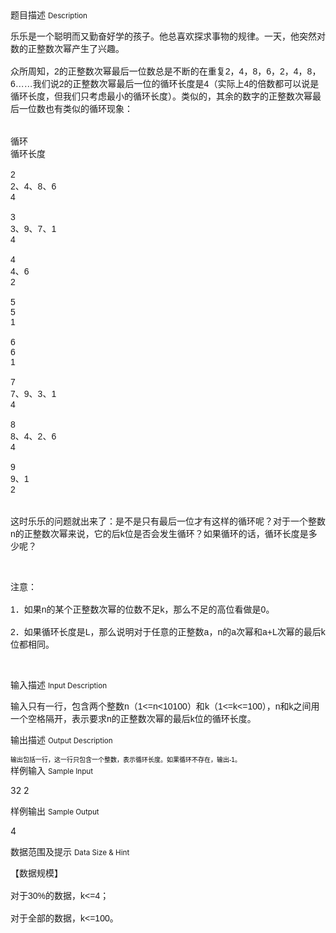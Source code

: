 <div class="panel panel-default">
<div class="area-title">
<span>
题目描述
<small>Description</small>
</span></div>
<div class="panel-body">

<p style=""><span style=""><span style="">乐乐是一个聪明而又勤奋好学的孩子。他总喜欢探求事物的规律。一天，他突然对数的正整数次幂产生了兴趣。</span></span><span style="font-family: DejaVu Serif Condensed,serif;"><span style=""><span style="font-family: Verdana,sans-serif;"><span style=""><br><br></span></span></span></span><span style=""><span style="">众所周知，</span><span style="font-family: DejaVu Serif Condensed,serif;"><span style=""><span style="font-family: Verdana,sans-serif;">2</span></span></span></span><span style=""><span style="">的正整数次幂最后一位数总是不断的在重复</span><span style="font-family: DejaVu Serif Condensed,serif;"><span style=""><span style="font-family: Verdana,sans-serif;">2</span></span></span></span><span style=""><span style="">，</span><span style="font-family: DejaVu Serif Condensed,serif;"><span style=""><span style="font-family: Verdana,sans-serif;">4</span></span></span></span><span style=""><span style="">，</span><span style="font-family: DejaVu Serif Condensed,serif;"><span style=""><span style="font-family: Verdana,sans-serif;">8</span></span></span></span><span style=""><span style="">，</span><span style="font-family: DejaVu Serif Condensed,serif;"><span style=""><span style="font-family: Verdana,sans-serif;">6</span></span></span></span><span style=""><span style="">，</span><span style="font-family: DejaVu Serif Condensed,serif;"><span style=""><span style="font-family: Verdana,sans-serif;">2</span></span></span></span><span style=""><span style="">，</span><span style="font-family: DejaVu Serif Condensed,serif;"><span style=""><span style="font-family: Verdana,sans-serif;">4</span></span></span></span><span style=""><span style="">，</span><span style="font-family: DejaVu Serif Condensed,serif;"><span style=""><span style="font-family: Verdana,sans-serif;">8</span></span></span></span><span style=""><span style="">，</span><span style="font-family: DejaVu Serif Condensed,serif;"><span style=""><span style="font-family: Verdana,sans-serif;">6</span></span></span><span style=""><span style=""><span style="font-family: Verdana,sans-serif;">……</span></span></span></span><span style=""><span style="">我们说</span><span style="font-family: DejaVu Serif Condensed,serif;"><span style=""><span style="font-family: Verdana,sans-serif;">2</span></span></span></span><span style=""><span style="">的正整数次幂最后一位的循环长度是</span><span style="font-family: DejaVu Serif Condensed,serif;"><span style=""><span style="font-family: Verdana,sans-serif;">4</span></span></span></span><span style=""><span style="">（实际上</span><span style="font-family: DejaVu Serif Condensed,serif;"><span style=""><span style="font-family: Verdana,sans-serif;">4</span></span></span></span><span style=""><span style="">的倍数都可以说是循环长度，但我们只考虑最小的循环长度）。类似的，其余的数字的正整数次幂最后一位数也有类似的循环现象：</span></span><span style="font-family: DejaVu Serif Condensed,serif;"><span style=""><span style="font-family: Verdana,sans-serif;"><span style=""><br><br><br></span></span></span></span><span style=""><span style="">循环</span></span><span style="font-family: DejaVu Serif Condensed,serif;"><span style=""><span style="font-family: Verdana,sans-serif;"><span style=""><br></span></span></span></span><span style=""><span style="">循环长度</span></span><span style="font-family: DejaVu Serif Condensed,serif;"><span style=""><span style="font-family: Verdana,sans-serif;"><span style=""><br><br></span></span></span><span style=""><span style=""><span style="font-family: Verdana,sans-serif;">2</span></span></span><span style=""><span style="font-family: Verdana,sans-serif;"><span style=""><br></span></span></span><span style=""><span style=""><span style="font-family: Verdana,sans-serif;">2</span></span></span></span><span style=""><span style="">、</span><span style="font-family: DejaVu Serif Condensed,serif;"><span style=""><span style="font-family: Verdana,sans-serif;">4</span></span></span></span><span style=""><span style="">、</span><span style="font-family: DejaVu Serif Condensed,serif;"><span style=""><span style="font-family: Verdana,sans-serif;">8</span></span></span></span><span style=""><span style="">、</span><span style="font-family: DejaVu Serif Condensed,serif;"><span style=""><span style="font-family: Verdana,sans-serif;">6</span></span></span><span style=""><span style="font-family: Verdana,sans-serif;"><span style=""><br></span></span></span><span style=""><span style=""><span style="font-family: Verdana,sans-serif;">4</span></span></span><span style=""><span style="font-family: Verdana,sans-serif;"><span style=""><br><br></span></span></span><span style=""><span style=""><span style="font-family: Verdana,sans-serif;">3</span></span></span><span style=""><span style="font-family: Verdana,sans-serif;"><span style=""><br></span></span></span><span style=""><span style=""><span style="font-family: Verdana,sans-serif;">3</span></span></span></span><span style=""><span style="">、</span><span style="font-family: DejaVu Serif Condensed,serif;"><span style=""><span style="font-family: Verdana,sans-serif;">9</span></span></span></span><span style=""><span style="">、</span><span style="font-family: DejaVu Serif Condensed,serif;"><span style=""><span style="font-family: Verdana,sans-serif;">7</span></span></span></span><span style=""><span style="">、</span><span style="font-family: DejaVu Serif Condensed,serif;"><span style=""><span style="font-family: Verdana,sans-serif;">1</span></span></span><span style=""><span style="font-family: Verdana,sans-serif;"><span style=""><br></span></span></span><span style=""><span style=""><span style="font-family: Verdana,sans-serif;">4</span></span></span><span style=""><span style="font-family: Verdana,sans-serif;"><span style=""><br><br></span></span></span><span style=""><span style=""><span style="font-family: Verdana,sans-serif;">4</span></span></span><span style=""><span style="font-family: Verdana,sans-serif;"><span style=""><br></span></span></span><span style=""><span style=""><span style="font-family: Verdana,sans-serif;">4</span></span></span></span><span style=""><span style="">、</span><span style="font-family: DejaVu Serif Condensed,serif;"><span style=""><span style="font-family: Verdana,sans-serif;">6</span></span></span><span style=""><span style="font-family: Verdana,sans-serif;"><span style=""><br></span></span></span><span style=""><span style=""><span style="font-family: Verdana,sans-serif;">2</span></span></span><span style=""><span style="font-family: Verdana,sans-serif;"><span style=""><br><br></span></span></span><span style=""><span style=""><span style="font-family: Verdana,sans-serif;">5</span></span></span><span style=""><span style="font-family: Verdana,sans-serif;"><span style=""><br></span></span></span><span style=""><span style=""><span style="font-family: Verdana,sans-serif;">5</span></span></span><span style=""><span style="font-family: Verdana,sans-serif;"><span style=""><br></span></span></span><span style=""><span style=""><span style="font-family: Verdana,sans-serif;">1</span></span></span><span style=""><span style="font-family: Verdana,sans-serif;"><span style=""><br><br></span></span></span><span style=""><span style=""><span style="font-family: Verdana,sans-serif;">6</span></span></span><span style=""><span style="font-family: Verdana,sans-serif;"><span style=""><br></span></span></span><span style=""><span style=""><span style="font-family: Verdana,sans-serif;">6</span></span></span><span style=""><span style="font-family: Verdana,sans-serif;"><span style=""><br></span></span></span><span style=""><span style=""><span style="font-family: Verdana,sans-serif;">1</span></span></span><span style=""><span style="font-family: Verdana,sans-serif;"><span style=""><br><br></span></span></span><span style=""><span style=""><span style="font-family: Verdana,sans-serif;">7</span></span></span><span style=""><span style="font-family: Verdana,sans-serif;"><span style=""><br></span></span></span><span style=""><span style=""><span style="font-family: Verdana,sans-serif;">7</span></span></span></span><span style=""><span style="">、</span><span style="font-family: DejaVu Serif Condensed,serif;"><span style=""><span style="font-family: Verdana,sans-serif;">9</span></span></span></span><span style=""><span style="">、</span><span style="font-family: DejaVu Serif Condensed,serif;"><span style=""><span style="font-family: Verdana,sans-serif;">3</span></span></span></span><span style=""><span style="">、</span><span style="font-family: DejaVu Serif Condensed,serif;"><span style=""><span style="font-family: Verdana,sans-serif;">1</span></span></span><span style=""><span style="font-family: Verdana,sans-serif;"><span style=""><br></span></span></span><span style=""><span style=""><span style="font-family: Verdana,sans-serif;">4</span></span></span><span style=""><span style="font-family: Verdana,sans-serif;"><span style=""><br><br></span></span></span><span style=""><span style=""><span style="font-family: Verdana,sans-serif;">8</span></span></span><span style=""><span style="font-family: Verdana,sans-serif;"><span style=""><br></span></span></span><span style=""><span style=""><span style="font-family: Verdana,sans-serif;">8</span></span></span></span><span style=""><span style="">、</span><span style="font-family: DejaVu Serif Condensed,serif;"><span style=""><span style="font-family: Verdana,sans-serif;">4</span></span></span></span><span style=""><span style="">、</span><span style="font-family: DejaVu Serif Condensed,serif;"><span style=""><span style="font-family: Verdana,sans-serif;">2</span></span></span></span><span style=""><span style="">、</span><span style="font-family: DejaVu Serif Condensed,serif;"><span style=""><span style="font-family: Verdana,sans-serif;">6</span></span></span><span style=""><span style="font-family: Verdana,sans-serif;"><span style=""><br></span></span></span><span style=""><span style=""><span style="font-family: Verdana,sans-serif;">4</span></span></span><span style=""><span style="font-family: Verdana,sans-serif;"><span style=""><br><br></span></span></span><span style=""><span style=""><span style="font-family: Verdana,sans-serif;">9</span></span></span><span style=""><span style="font-family: Verdana,sans-serif;"><span style=""><br></span></span></span><span style=""><span style=""><span style="font-family: Verdana,sans-serif;">9</span></span></span></span><span style=""><span style="">、</span><span style="font-family: DejaVu Serif Condensed,serif;"><span style=""><span style="font-family: Verdana,sans-serif;">1</span></span></span><span style=""><span style="font-family: Verdana,sans-serif;"><span style=""><br></span></span></span><span style=""><span style=""><span style="font-family: Verdana,sans-serif;">2</span></span></span><span style=""><span style="font-family: Verdana,sans-serif;"><span style=""><br><br><br></span></span></span></span><span style=""><span style="">这时乐乐的问题就出来了：是不是只有最后一位才有这样的循环呢？对于一个整数</span><span style="font-family: DejaVu Serif Condensed,serif;"><span style=""><span style="font-family: Verdana,sans-serif;">n</span></span></span></span><span style=""><span style="">的正整数次幂来说，它的后</span><span style="font-family: DejaVu Serif Condensed,serif;"><span style=""><span style="font-family: Verdana,sans-serif;">k</span></span></span></span><span style=""><span style="">位是否会发生循环？如果循环的话，循环长度是多少呢？</span></span></p>
<p style=""> </p>
<p style=""><span style=""><span style="">注意：</span></span><span style="font-family: DejaVu Serif Condensed,serif;"><span style=""><span style="font-family: Verdana,sans-serif;"><span style=""><br><br></span></span></span><span style=""><span style=""><span style="font-family: Verdana,sans-serif;">1</span></span></span></span><span style=""><span style="">．</span></span><span style=""><span style="">如果</span><span style="font-family: DejaVu Serif Condensed,serif;"><span style=""><span style="font-family: Verdana,sans-serif;">n</span></span></span></span><span style=""><span style="">的某个正整数次幂的位数不足</span><span style="font-family: DejaVu Serif Condensed,serif;"><span style=""><span style="font-family: Verdana,sans-serif;">k</span></span></span></span><span style=""><span style="">，那么不足的高位看做是</span><span style="font-family: DejaVu Serif Condensed,serif;"><span style=""><span style="font-family: Verdana,sans-serif;">0</span></span></span></span><span style=""><span style="">。</span></span><span style="font-family: DejaVu Serif Condensed,serif;"><span style=""><span style="font-family: Verdana,sans-serif;"><span style=""><br><br></span></span></span><span style=""><span style=""><span style="font-family: Verdana,sans-serif;">2</span></span></span></span><span style=""><span style="">．</span></span><span style=""><span style="">如果循环长度是</span><span style="font-family: DejaVu Serif Condensed,serif;"><span style=""><span style="font-family: Verdana,sans-serif;">L</span></span></span></span><span style=""><span style="">，那么说明对于任意的正整数</span><span style="font-family: DejaVu Serif Condensed,serif;"><span style=""><span style="font-family: Verdana,sans-serif;">a</span></span></span></span><span style=""><span style="">，</span><span style="font-family: DejaVu Serif Condensed,serif;"><span style=""><span style="font-family: Verdana,sans-serif;">n</span></span></span></span><span style=""><span style="">的</span><span style="font-family: DejaVu Serif Condensed,serif;"><span style=""><span style="font-family: Verdana,sans-serif;">a</span></span></span></span><span style=""><span style="">次幂和</span><span style="font-family: DejaVu Serif Condensed,serif;"><span style=""><span style="font-family: Verdana,sans-serif;">a</span></span></span><span style=""><span style=""><span style="font-family: Verdana,sans-serif;">+</span></span></span><span style=""><span style=""><span style="font-family: Verdana,sans-serif;">L</span></span></span></span><span style=""><span style="">次幂的最后</span><span style="font-family: DejaVu Serif Condensed,serif;"><span style=""><span style="font-family: Verdana,sans-serif;">k</span></span></span></span><span style=""><span style="">位都相同。</span></span></p>
<p style=""><span style=""><span style=""><br></span></span></p>

</div>
</div>

<div class="panel panel-default">
<div class="area-title">
<span>
输入描述
<small>Input Description</small>
</span></div>
<div class="panel-body">
<p style=""><span style=""><span style="">输入</span></span><span style=""><span style="">只有一行，包含两个整数</span><span style="font-family: DejaVu Serif Condensed,serif;"><span style=""><span style="font-family: Verdana,sans-serif;">n</span></span></span></span><span style=""><span style="">（</span><span style="font-family: DejaVu Serif Condensed,serif;"><span style=""><span style="font-family: Verdana,sans-serif;">1</span></span></span><span style=""><span style=""><span style="font-family: Verdana,sans-serif;">&lt;=</span></span></span><span style=""><span style=""><span style="font-family: Verdana,sans-serif;">n</span></span></span><span style=""><span style=""><span style="font-family: Verdana,sans-serif;">&lt;</span></span></span><span style=""><span style=""><span style="font-family: Verdana,sans-serif;">10100</span></span></span></span><span style=""><span style="">）和</span><span style="font-family: DejaVu Serif Condensed,serif;"><span style=""><span style="font-family: Verdana,sans-serif;">k</span></span></span></span><span style=""><span style="">（</span><span style="font-family: DejaVu Serif Condensed,serif;"><span style=""><span style="font-family: Verdana,sans-serif;">1</span></span></span><span style=""><span style=""><span style="font-family: Verdana,sans-serif;">&lt;=</span></span></span><span style=""><span style=""><span style="font-family: Verdana,sans-serif;">k</span></span></span><span style=""><span style=""><span style="font-family: Verdana,sans-serif;">&lt;=</span></span></span><span style=""><span style=""><span style="font-family: Verdana,sans-serif;">100</span></span></span></span><span style=""><span style="">），</span><span style="font-family: DejaVu Serif Condensed,serif;"><span style=""><span style="font-family: Verdana,sans-serif;">n</span></span></span></span><span style=""><span style="">和</span><span style="font-family: DejaVu Serif Condensed,serif;"><span style=""><span style="font-family: Verdana,sans-serif;">k</span></span></span></span><span style=""><span style="">之间用一个空格隔开，表示要求</span><span style="font-family: DejaVu Serif Condensed,serif;"><span style=""><span style="font-family: Verdana,sans-serif;">n</span></span></span></span><span style=""><span style="">的正整数次幂的最后</span><span style="font-family: DejaVu Serif Condensed,serif;"><span style=""><span style="font-family: Verdana,sans-serif;">k</span></span></span></span><span style=""><span style="">位的循环长度。</span></span></p>

</div>
</div>
<div  class="panel panel-default">
<div class="area-title">
<span>
输出描述
<small>Output Description</small>
</span></div>
<div class="panel-body">

<p style="margin-bottom: 0cm;"><span style="color: #000000;"><span style="font-size: x-small;">输出</span></span><span style="color: #000000;"><span style="font-size: x-small;">包括一行，这一行只包含一个整数，表示循环长度。如果循环不存在，输出</span><span style="font-family: DejaVu Serif Condensed,serif;"><span style="font-size: x-small;"><span style="font-family: Verdana,sans-serif;">-1</span></span></span></span><span style="color: #000000;"><span style="font-size: x-small;">。</span></span></p>

</div>
</div>


<div class="panel panel-default">
<div class="area-title">
<span>
样例输入
<small>Sample Input</small>
</span></div>
<div class="panel-body">
<p>32 2</p>

</div>
</div>

<div class="panel panel-default">
<div class="area-title">
<span>
样例输出
<small>Sample Output</small>
</span></div>
<div class="panel-body">
<p>4</p>

</div>
</div>

<div class="panel panel-default">
<div class="area-title">
<span>
数据范围及提示
<small>Data Size & Hint</small>
</span></div>
<div class="panel-body">
<p style=""><span style=""><span style="">【数据规模】</span></span><span style="font-family: DejaVu Serif Condensed,serif;"><span style=""><span style="font-family: Verdana,sans-serif;"><span style=""><br><br></span></span></span></span><span style=""><span style="">对于</span><span style="font-family: DejaVu Serif Condensed,serif;"><span style=""><span style="font-family: Verdana,sans-serif;">30%</span></span></span></span><span style=""><span style="">的数据，</span><span style="font-family: DejaVu Serif Condensed,serif;"><span style=""><span style="font-family: Verdana,sans-serif;">k</span></span></span><span style=""><span style=""><span style="font-family: Verdana,sans-serif;">&lt;=</span></span></span><span style=""><span style=""><span style="font-family: Verdana,sans-serif;">4</span></span></span></span><span style=""><span style="">；</span></span><span style="font-family: DejaVu Serif Condensed,serif;"><span style=""><span style="font-family: Verdana,sans-serif;"><span style=""><br><br></span></span></span></span><span style=""><span style="">对于全部的数据，</span><span style="font-family: DejaVu Serif Condensed,serif;"><span style=""><span style="font-family: Verdana,sans-serif;">k</span></span></span><span style=""><span style=""><span style="font-family: Verdana,sans-serif;">&lt;=</span></span></span><span style=""><span style=""><span style="font-family: Verdana,sans-serif;">100</span></span></span></span><span style=""><span style="">。</span></span></p>
</div>
</div>